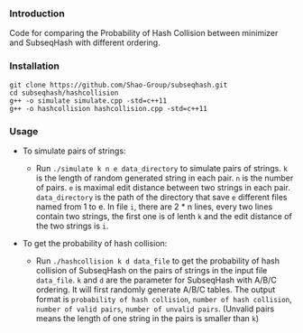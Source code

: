 ### Introduction
Code for comparing the Probability of Hash Collision between minimizer and SubseqHash with different ordering. 


### Installation
```
git clone https://github.com/Shao-Group/subseqhash.git
cd subseqhash/hashcollision
g++ -o simulate simulate.cpp -std=c++11
g++ -o hashcollision hashcollision.cpp -std=c++11
```
### Usage
- To simulate pairs of strings:
  - Run `./simulate k n e data_directory` to simulate pairs of strings. `k` is the length of random generated string in each pair. `n` is the number of pairs. `e` is maximal edit distance between two strings in each pair. `data_directory` is the path of the directory that save `e` different files named from 1 to e. In file `i`, there are 2 * n lines, every two lines contain two strings, the first one is of lenth `k` and the edit distance of the two strings is `i`.

- To get the probability of hash collision:
  - Run `./hashcollision k d data_file` to get the probability of hash collision of SubseqHash on the pairs of strings in the input file `data_file`. `k` and `d` are the parameter for SubseqHash with A/B/C ordering. It will first randomly generate A/B/C tables. The output format is `probability of hash collision`, `number of hash collision`, `number of valid pairs`, `number of unvalid pairs`. (Unvalid pairs means the length of one string in the pairs is smaller than `k`)